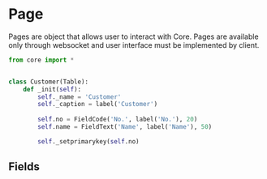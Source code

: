 # Page
Pages are object that allows user to interact with Core. Pages are available only through websocket and user interface must be implemented by client.

```python
from core import *


class Customer(Table):
    def _init(self):
        self._name = 'Customer'
        self._caption = label('Customer')
        
        self.no = FieldCode('No.', label('No.'), 20)
        self.name = FieldText('Name', label('Name'), 50)

        self._setprimarykey(self.no)
```
## Fields
